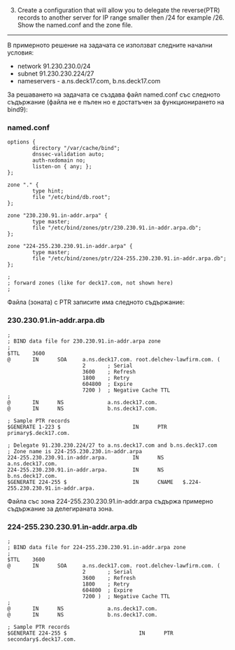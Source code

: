 3. Create a configuration that will allow you to delegate the reverse(PTR) records to another server for IP range smaller then /24 for example /26. Show the named.conf and the zone file.
------------------------------------------------------------------------------------------------------------------------------------------------------------------------------------------


В примерното решение на задачата се използват следните начални условия:

 * network 91.230.230.0/24
 * subnet 91.230.230.224/27
 * nameservers - a.ns.deck17.com, b.ns.deck17.com


За решаването на задачата се създава файл named.conf със следното съдържание (файла не е пълен но е достатъчен за функционирането на bind9):

### named.conf

	options {
	        directory "/var/cache/bind";
	        dnssec-validation auto;
	        auth-nxdomain no;
	        listen-on { any; };
	};

	zone "." {
	        type hint;
	        file "/etc/bind/db.root";
	};

	zone "230.230.91.in-addr.arpa" {
	        type master;
	        file "/etc/bind/zones/ptr/230.230.91.in-addr.arpa.db";
	};

	zone "224-255.230.230.91.in-addr.arpa" {
	        type master;
	        file "/etc/bind/zones/ptr/224-255.230.230.91.in-addr.arpa.db";
	};

	;
	; forward zones (like for deck17.com, not shown here)
	;



Файла (зоната) с PTR записите има следното съдържание:

### 230.230.91.in-addr.arpa.db

	;
	; BIND data file for 230.230.91.in-addr.arpa zone
	;
	$TTL    3600
	@       IN      SOA     a.ns.deck17.com. root.delchev-lawfirm.com. (
	                        2       ; Serial
	                        3600    ; Refresh
	                        1800    ; Retry
	                        604800  ; Expire
	                        7200 )  ; Negative Cache TTL
	;
	@       IN      NS              a.ns.deck17.com.
	@       IN      NS              b.ns.deck17.com.
	
	; Sample PTR records
	$GENERATE 1-223 $                       IN      PTR     primary$.deck17.com.
	
	; Delegate 91.230.230.224/27 to a.ns.deck17.com and b.ns.deck17.com
	; Zone name is 224-255.230.230.in-addr.arpa
	224-255.230.230.91.in-addr.arpa.        IN      NS      a.ns.deck17.com.
	224-255.230.230.91.in-addr.arpa.        IN      NS      b.ns.deck17.com.
	$GENERATE 224-255 $                     IN      CNAME   $.224-255.230.230.91.in-addr.arpa.



Файла със зона 224-255.230.230.91.in-addr.arpa съдържа примерно съдържание за делегираната зона.

### 224-255.230.230.91.in-addr.arpa.db

	;
	; BIND data file for 224-255.230.230.91.in-addr.arpa zone
	;
	$TTL    3600
	@       IN      SOA     a.ns.deck17.com. root.delchev-lawfirm.com. (
	                        2       ; Serial
	                        3600    ; Refresh
	                        1800    ; Retry
	                        604800  ; Expire
	                        7200 )  ; Negative Cache TTL
	;
	@       IN      NS              a.ns.deck17.com.
	@       IN      NS              b.ns.deck17.com.
	
	; Sample PTR records
	$GENERATE 224-255 $                       IN      PTR     secondary$.deck17.com.
